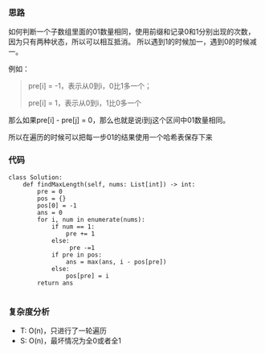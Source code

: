 ### 思路

如何判断一个子数组里面的01数量相同，使用前缀和记录0和1分别出现的次数，因为只有两种状态，所以可以相互抵消。
所以遇到1的时候加一，遇到0的时候减一。

例如：
> pre[i] = -1，表示从0到i，0比1多一个；
>
> pre[i] = 1，表示从0到i，1比0多一个


那么如果pre[i] - pre[j] = 0，那么也就是说i到j这个区间中01数量相同。

所以在遍历的时候可以把每一步01的结果使用一个哈希表保存下来




### 代码

```python3
class Solution:
    def findMaxLength(self, nums: List[int]) -> int:
        pre = 0
        pos = {}
        pos[0] = -1
        ans = 0
        for i, num in enumerate(nums):
            if num == 1:
                pre += 1
            else:
                 pre -=1
            if pre in pos:
                ans = max(ans, i - pos[pre])
            else:
            	pos[pre] = i
        return ans
            
```
### 复杂度分析
- T: O(n)，只进行了一轮遍历
- S: O(n)，最坏情况为全0或者全1
